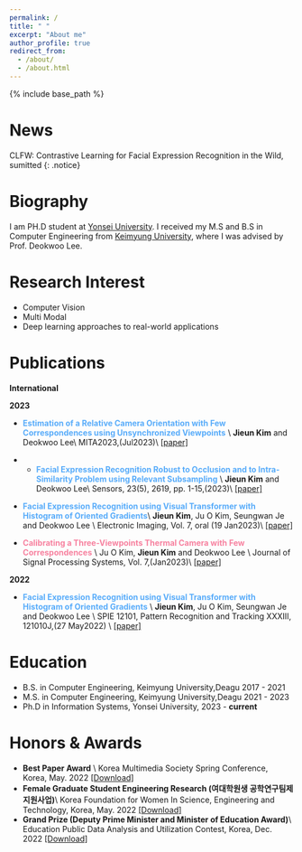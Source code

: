 ```yaml
---
permalink: /
title: " "
excerpt: "About me"
author_profile: true
redirect_from: 
  - /about/
  - /about.html
---
```

{% include base_path %}

News
====
CLFW: Contrastive Learning for Facial Expression Recognition in the Wild, sumitted
{: .notice}


Biography
======
I am PH.D student at [Yonsei University](https://gsi.yonsei.ac.kr/). I received my M.S and B.S in Computer Engineering from [Keimyung University](https://kmu.ac.kr/uni/main/main.jsp), where I was advised by Prof. Deokwoo Lee. 

<!-- My research interest lies in applied machine learning, which aims to develop practical ML solutions for real-world applications. I have covered a wide range of data types (e.g., matrix/tensor, text, graph, time series), tasks (e.g., classification, outcome prediction, anomaly detection, retrieval, data generation), and domains (e.g., healthcare, manufacturing, recommender systems). -->

Research Interest
======
* Computer Vision 
* Multi Modal 
* Deep learning approaches to real-world applications

<!-- Publications
======
  <ul>{% for post in site.publications %}
    {% include archive-single-cv.html %}
  {% endfor %}</ul> -->



Publications
======
**International**

**2023**

* <span style="color:#58ACFA">**Estimation of a Relative Camera Orientation with Few Correspondences using Unsynchronized Viewpoints**</span> \\
**Jieun Kim** and Deokwoo Lee\\
MITA2023,(Jul2023)\\
[[paper]](http://lilly9928.github.io/files/paper1.pdf)

* * <span style="color:#58ACFA">**Facial Expression Recognition Robust to Occlusion and to Intra-Similarity Problem using Relevant Subsampling**</span> \\
**Jieun Kim** and Deokwoo Lee\\
Sensors, 23(5), 2619, pp. 1-15,(2023)\\
[[paper]](http://lilly9928.github.io/files/paper2.pdf)

* <span style="color:#58ACFA">**Facial Expression Recognition using Visual Transformer with Histogram of Oriented Gradients**</span>\\
**Jieun Kim**, Ju O Kim, Seungwan Je and Deokwoo Lee \\
Electronic Imaging, Vol. 7, oral (19 Jan2023)\\
[[paper]](http://lilly9928.github.io/files/paper3.pdf)

* <span style="color:#F7819F">**Calibrating a Three-Viewpoints Thermal Camera with Few Correspondences**</span> \\
Ju O Kim, **Jieun Kim** and Deokwoo Lee \\
Journal of Signal Processing Systems, Vol. 7,(Jan2023)\\
[[paper]](http://lilly9928.github.io/files/paper4.pdf)

**2022**

* <span style="color:#58ACFA">**Facial Expression Recognition using Visual Transformer with Histogram of Oriented Gradients**</span> \\
**Jieun Kim**, Ju O Kim, Seungwan Je and Deokwoo Lee \\
SPIE 12101, Pattern Recognition and Tracking XXXIII, 121010J,(27 May2022) \\
[[paper]](http://lilly9928.github.io/files/paper5.pdf)


<!-- Domestic
------------


**2023** 
**2022** 
**2021**  -->


Education
======
* B.S. in Computer Engineering, Keimyung University,Deagu 2017 - 2021
* M.S. in Computer Engineering, Keimyung University,Deagu 2021 - 2023
* Ph.D in  Information Systems, Yonsei University, 2023 - **current**

<!-- Projects
======
* : Research Student
  * Github University
  * Duties included: Tagging issues
  * Supervisor: Professor Git

* Fall 2015: Research Assistant
  * Github University
  * Duties included: Merging pull requests
  * Supervisor: Professor Hub -->
  


Honors & Awards
======
* **Best Paper Award** \\
Korea Multimedia Society Spring Conference, Korea, May. 2022 [[Download]](http://lilly9928.github.io/files/honors1.pdf)
* **Female Graduate Student Engineering Research (여대학원생 공학연구팀제 지원사업)**\\
Korea Foundation for Women In Science, Engineering and Technology, Korea, May. 2022 [[Download]](http://lilly9928.github.io/files/honors2.pdf)
* **Grand Prize (Deputy Prime Minister and Minister of Education Award)**\\
Education Public Data Analysis and Utilization Contest, Korea, Dec. 2022 [[Download]](http://lilly9928.github.io/files/honors3.pdf)


